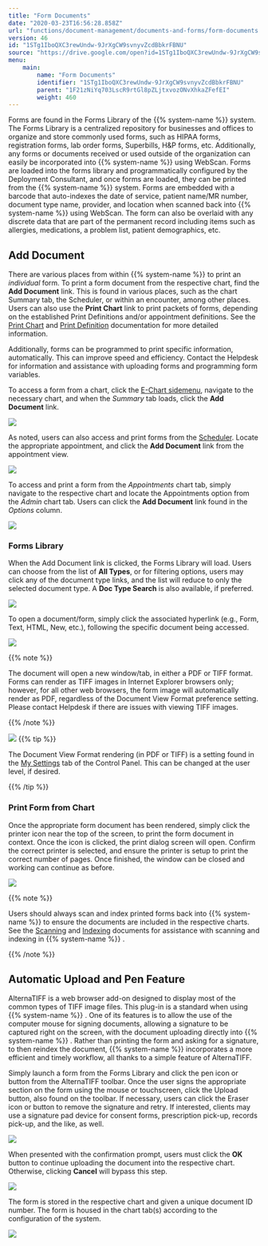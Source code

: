 ```yaml
---
title: "Form Documents"
date: "2020-03-23T16:56:28.858Z"
url: "functions/document-management/documents-and-forms/form-documents.html"
version: 46
id: "1STg1IboQXC3rewUndw-9JrXgCW9svnyvZcdBbkrFBNU"
source: "https://drive.google.com/open?id=1STg1IboQXC3rewUndw-9JrXgCW9svnyvZcdBbkrFBNU"
menu:
    main:
        name: "Form Documents"
        identifier: "1STg1IboQXC3rewUndw-9JrXgCW9svnyvZcdBbkrFBNU"
        parent: "1F21zNiYq703LscR9rtGl8pZLjtxvozONvXhkaZFefEI"
        weight: 460
---
```

Forms are found in the Forms Library of the {{% system-name %}} system. The Forms Library is a centralized repository for businesses and offices to organize and store commonly used forms, such as HIPAA forms, registration forms, lab order forms, Superbills, H&P forms, etc. Additionally, any forms or documents received or used outside of the organization can easily be incorporated into {{% system-name %}} using WebScan. Forms are loaded into the forms library and programmatically configured by the Deployment Consultant, and once forms are loaded, they can be printed from the {{% system-name %}} system. Forms are embedded with a barcode that auto-indexes the date of service, patient name/MR number, document type name, provider, and location when scanned back into {{% system-name %}} using WebScan. The form can also be overlaid with any discrete data that are part of the permanent record including items such as allergies, medications, a problem list, patient demographics, etc.

## Add Document

There are various places from within {{% system-name %}} to print an *individual* form. To print a form document from the respective chart, find the **Add Document** link. This is found in various places, such as the chart Summary tab, the Scheduler, or within an encounter, among other places. Users can also use the **Print Chart** link to print packets of forms, depending on the established Print Definitions and/or appointment definitions. See the [Print Chart](../printing-and-print-definitions/print-chart.html) and [Print Definition](../printing-and-print-definitions/print-definitions.html) documentation for more detailed information.

Additionally, forms can be programmed to print specific information, automatically. This can improve speed and efficiency. Contact the Helpdesk for information and assistance with uploading forms and programming form variables.

To access a form from a chart, click the [E-Chart sidemenu](https://system/?f=chart), navigate to the necessary chart, and when the *Summary* tab loads, click the **Add Document** link.

![](form-documents.images/image6.png)

As noted, users can also access and print forms from the [Scheduler](https://system/?func=scheduler#Now). Locate the appropriate appointment, and click the **Add Document** link from the appointment view.

![](form-documents.images/image8.png)

To access and print a form from the *Appointments* chart tab, simply navigate to the respective chart and locate the Appointments option from the *Admin* chart tab. Users can click the **Add Document** link found in the *Options* column.

![](form-documents.images/image7.png)

### Forms Library

When the Add Document link is clicked, the Forms Library will load. Users can choose from the list of **All Types**, or for filtering options, users may click any of the document type links, and the list will reduce to only the selected document type. A **Doc Type Search** is also available, if preferred.

![](form-documents.images/image10.png)

To open a document/form, simply click the associated hyperlink (e.g., Form, Text, HTML, New, etc.), following the specific document being accessed.

![](form-documents.images/image9.png)

{{% note %}}

The document will open a new window/tab, in either a PDF or TIFF format. Forms can render as TIFF images in Internet Explorer browsers only; however, for all other web browsers, the form image will automatically render as PDF, regardless of the Document View Format preference setting. Please contact Helpdesk if there are issues with viewing TIFF images.

{{% /note %}}


![](form-documents.images/image2.png)
{{% tip %}}

The Document View Format rendering (in PDF or TIFF) is a setting found in the [My Settings](https://system/?f=admin&tabmodule=admin&tabselect=My+Settings) tab of the Control Panel. This can be changed at the user level, if desired.

{{% /tip %}}


### Print Form from Chart

Once the appropriate form document has been rendered, simply click the printer icon near the top of the screen, to print the form document in context. Once the icon is clicked, the print dialog screen will open. Confirm the correct printer is selected, and ensure the printer is setup to print the correct number of pages. Once finished, the window can be closed and working can continue as before.

![](form-documents.images/image1.png)

{{% note %}}

Users should always scan and index printed forms back into {{% system-name %}} to ensure the documents are included in the respective charts. See the [Scanning](../scanning-and-indexing/scanning.html) and [Indexing](../scanning-and-indexing/indexing.html) documents for assistance with scanning and indexing in {{% system-name %}} .

{{% /note %}}


## Automatic Upload and Pen Feature

AlternaTIFF is a web browser add-on designed to display most of the common types of TIFF image files. This plug-in is a standard when using {{% system-name %}} . One of its features is to allow the use of the computer mouse for signing documents, allowing a signature to be captured right on the screen, with the document uploading directly into {{% system-name %}} . Rather than printing the form and asking for a signature, to then reindex the document, {{% system-name %}} incorporates a more efficient and timely workflow, all thanks to a simple feature of AlternaTIFF.

Simply launch a form from the Forms Library and click the pen icon or button from the AlternaTIFF toolbar. Once the user signs the appropriate section on the form using the mouse or touchscreen, click the Upload button, also found on the toolbar. If necessary, users can click the Eraser icon or button to remove the signature and retry. If interested, clients may use a signature pad device for consent forms, prescription pick-up, records pick-up, and the like, as well.

![](form-documents.images/image4.png)

When presented with the confirmation prompt, users must click the **OK** button to continue uploading the document into the respective chart. Otherwise, clicking **Cancel** will bypass this step.

![](form-documents.images/image3.png)

The form is stored in the respective chart and given a unique document ID number. The form is housed in the chart tab(s) according to the configuration of the system.

![](form-documents.images/image5.png)

